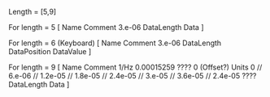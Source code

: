 Length = [5,9]

For length = 5
[
    Name
    Comment
    3.e-06
    DataLength
    Data
]

For length = 6 (Keyboard)
[
    Name
    Comment
    3.e-06
    DataLength
    DataPosition
    DataValue
]

For length = 9
[
    Name
    Comment
    1/Hz
    0.00015259  ????
    0 (Offset?)
    Units
    0 // 6.e-06 // 1.2e-05 // 1.8e-05 // 2.4e-05 // 3.e-05 // 3.6e-05 // 2.4e-05   ????
    DataLength
    Data
]